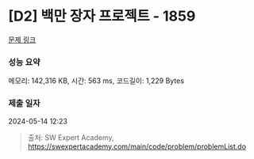 # [D2] 백만 장자 프로젝트 - 1859 

[문제 링크](https://swexpertacademy.com/main/code/problem/problemDetail.do?contestProbId=AV5LrsUaDxcDFAXc) 

### 성능 요약

메모리: 142,316 KB, 시간: 563 ms, 코드길이: 1,229 Bytes

### 제출 일자

2024-05-14 12:23



> 출처: SW Expert Academy, https://swexpertacademy.com/main/code/problem/problemList.do